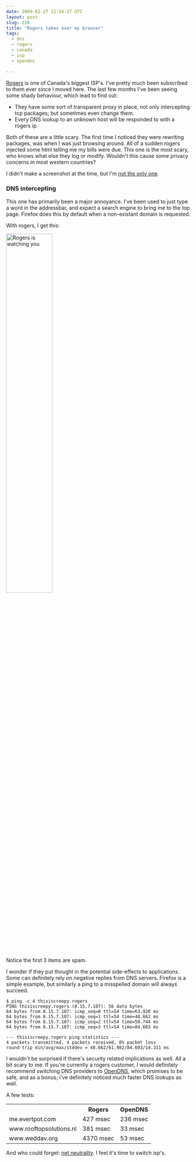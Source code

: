 ```yaml
---
date: 2009-02-27 12:54:17 UTC
layout: post
slug: 226
title: "Rogers takes over my browser"
tags:
  - dns
  - rogers
  - canada
  - isp
  - opendns

---
```

<p><a href="http://en.wikipedia.org/wiki/Rogers_Communications">Rogers</a> is one of Canada's biggest ISP's. I've pretty much been subscribed to them ever since I moved here. The last few months I've been seeing some shady behaviour, which lead to find out:</p>

<ul>
  <li>They have some sort of transparent proxy in place, not only intercepting tcp packages; but sometimes even change them.</li>
  <li>Every DNS lookup to an unknown host will be responded to with a rogers ip.</li>
</ul>

<p>Both of these are a little scary. The first time I noticed they were rewriting packages, was when I was just browsing around. All of a sudden rogers injected some html telling me my bills were due. This one is the most scary, who knows what else they log or modify. Wouldn't this cause some privacy concerns in most western countries?</p>

<p>I didn't make a screenshot at the time, but I'm <a href="http://lauren.vortex.com/archive/000337.html">not the only one</a>.</p>

<h3>DNS intercepting</h3>

<p>This one has primarily been a major annoyance. I've been used to just type a word in the addressbar, and expect a search engine to bring me to the top page. Firefox does this by default when a non-existant domain is requested.</p>

<p>With rogers, I get this:</p>

<a href="http://www.rooftopsolutions.nl/resources/images/posts/rogers.png"><img src="http://www.rooftopsolutions.nl/resources/images/posts/rogers.png" style="width:50%" alt="Rogers is watching you"></a>

<p>Notice the first 3 items are spam.</p>

<p>I wonder if they put thought in the potential side-effects to applications. Some can definitely rely on negative replies from DNS servers. Firefox is a simple example, but similarly a ping to a misspelled domain will always succeed.</p>

```
$ ping -c 4 thisiscreepy.rogers 
PING thisiscreepy.rogers (8.15.7.107): 56 data bytes
64 bytes from 8.15.7.107: icmp_seq=0 ttl=54 time=63.920 ms
64 bytes from 8.15.7.107: icmp_seq=1 ttl=54 time=48.662 ms
64 bytes from 8.15.7.107: icmp_seq=2 ttl=54 time=50.744 ms
64 bytes from 8.15.7.107: icmp_seq=3 ttl=54 time=84.603 ms

--- thisiscreepy.rogers ping statistics ---
4 packets transmitted, 4 packets received, 0% packet loss
round-trip min/avg/max/stddev = 48.662/61.982/84.603/14.311 ms
```

<p>I wouldn't be surprised if there's security related implications as well. All a bit scary to me. If you're currently a rogers customer, I would definitely recommend switching DNS providers to <a href="http://www.opendns.com/">OpenDNS</a>, which promises to be safe, and as a bonus; i've definitely noticed much faster DNS lookups as well.</p>

<p>A few tests:</p>

<table>
  <tr><th></th><th>Rogers</th><th>OpenDNS</th></tr>
  <tr><td>me.evertpot.com</td><td>427 msec</td><td>236 msec</td></tr>
  <tr><td>www.rooftopsolutions.nl</td><td>381 msec</td><td>33 msec</td></tr>
  <tr><td>www.weddav.org</td><td>4370 msec</td><td>53 msec</td></tr>
</table>

<p>And who could forget: <a href="http://www.thestar.com/sciencetech/article/203408">net neutrality</a>. I feel it's time to switch isp's.</p>
